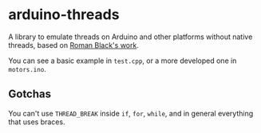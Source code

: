# arduino-threads

A library to emulate threads on Arduino and other platforms without native threads, based on [Roman Black's work](http://www.romanblack.com/PICthread.htm).

You can see a basic example in `test.cpp`, or a more developed one in `motors.ino`.

## Gotchas

You can't use `THREAD_BREAK` inside `if`, `for`, `while`, and in general everything that uses braces.